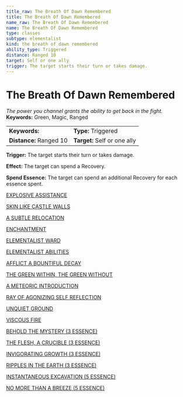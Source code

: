 ```yaml
---
title_raw: The Breath Of Dawn Remembered
title: The Breath Of Dawn Remembered
name_raw: The Breath Of Dawn Remembered
name: The Breath Of Dawn Remembered
type: classes
subtype: elementalist
kind: the breath of dawn remembered
ability_type: Triggered
distance: Ranged 10
target: Self or one ally
trigger: The target starts their turn or takes damage.
---
```


# The Breath Of Dawn Remembered

*The power you channel grants the ability to get back in the fight.* **Keywords:** Green, Magic, Ranged

|                         |                              |
| :---------------------- | :--------------------------- |
| **Keywords:**           | **Type:** Triggered          |
| **Distance:** Ranged 10 | **Target:** Self or one ally |

**Trigger:** The target starts their turn or takes damage.

**Effect:** The target can spend a Recovery.

**Spend Essence:** The target can spend an additional Recovery for each essence spent.

[EXPLOSIVE ASSISTANCE](./Explosive%20Assistance.md)

[SKIN LIKE CASTLE WALLS](./Skin%20Like%20Castle%20Walls.md)

[A SUBTLE RELOCATION](./A%20Subtle%20Relocation.md)

[ENCHANTMENT](./Enchantment.md)

[ELEMENTALIST WARD](./Elementalist%20Ward/Elementalist%20Ward.md)

[ELEMENTALIST ABILITIES](./Elementalist%20Abilities/Elementalist%20Abilities.md)

[AFFLICT A BOUNTIFUL DECAY](./Afflict%20A%20Bountiful%20Decay/Afflict%20A%20Bountiful%20Decay.md)

[THE GREEN WITHIN, THE GREEN WITHOUT](./The%20Green%20Within%20The%20Green%20Without.md)

[A METEORIC INTRODUCTION](./A%20Meteoric%20Introduction.md)

[RAY OF AGONIZING SELF REFLECTION](./Ray%20Of%20Agonizing%20Self%20Reflection.md)

[UNQUIET GROUND](./Unquiet%20Ground.md)

[VISCOUS FIRE](./Viscous%20Fire/Viscous%20Fire.md)

[BEHOLD THE MYSTERY (3 ESSENCE)](./Behold%20The%20Mystery.md)

[THE FLESH, A CRUCIBLE (3 ESSENCE)](./The%20Flesh%20A%20Crucible.md)

[INVIGORATING GROWTH (3 ESSENCE)](./Invigorating%20Growth.md)

[RIPPLES IN THE EARTH (3 ESSENCE)](./Ripples%20In%20The%20Earth/Ripples%20In%20The%20Earth.md)

[INSTANTANEOUS EXCAVATION (5 ESSENCE)](./Instantaneous%20Excavation.md)

[NO MORE THAN A BREEZE (5 ESSENCE)](./No%20More%20Than%20A%20Breeze.md)
